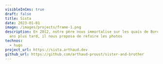 ```yaml
---
visibleInCms: true
draft: false
title: Sista
date: 2023-01-01
image: /images/projects/frame-1.png
description: En 2012, notre père nous immortalise sur les quais de Bordeaux. 10
  ans plus tard, il nous proposa de refaire les photos
technos:
  - hugo
project_url: https://sista.arthaud.dev
github_url: https://github.com/arthaud-proust/sister-and-brother
---
```

